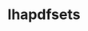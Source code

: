 ---
title: "lhapdfsets"
layout: cache
categories: [package, develop]
meta: {"compilers": ["gcc@=11.4.0"], "num_specs": 9, "num_specs_by_stack": {"hep": 8, "root": 9}, "oss": ["ubuntu22.04"], "platforms": ["linux"], "stacks": ["hep", "root"], "targets": ["x86_64_v3"], "versions": ["6.3.0"]}
spec_details: [{"compiler": "gcc@=11.4.0", "hash": "37oww5jwqexhkrevuuyhlq26xjt6y6tv", "os": "ubuntu22.04", "platform": "linux", "size": "-", "stacks": ["hep", "root"], "target": "x86_64_v3", "variants": ["build_system=bundle", "sets=default"], "versions": ["6.3.0"]}, {"compiler": "gcc@=11.4.0", "hash": "3beluerwfijr6wdp7w7cy2tgz5kl4xbg", "os": "ubuntu22.04", "platform": "linux", "size": "-", "stacks": ["hep", "root"], "target": "x86_64_v3", "variants": ["build_system=bundle", "sets=default"], "versions": ["6.3.0"]}, {"compiler": "gcc@=11.4.0", "hash": "3g3xfrd2qh7f44twdillupac3igpqvse", "os": "ubuntu22.04", "platform": "linux", "size": "-", "stacks": ["hep", "root"], "target": "x86_64_v3", "variants": ["build_system=bundle", "sets=default"], "versions": ["6.3.0"]}, {"compiler": "gcc@=11.4.0", "hash": "jrmu7wtoqrc32v4qn6pac3dp2hbhmrt5", "os": "ubuntu22.04", "platform": "linux", "size": "-", "stacks": ["hep", "root"], "target": "x86_64_v3", "variants": ["build_system=bundle", "sets=default"], "versions": ["6.3.0"]}, {"compiler": "gcc@=11.4.0", "hash": "kl2hfdw7ece5j762rcimtboivn6eiwl2", "os": "ubuntu22.04", "platform": "linux", "size": "-", "stacks": ["hep", "root"], "target": "x86_64_v3", "variants": ["build_system=bundle", "sets=default"], "versions": ["6.3.0"]}, {"compiler": "gcc@=11.4.0", "hash": "lssaoomrhhqzjw4jmh4ctwhlzm3lsx7f", "os": "ubuntu22.04", "platform": "linux", "size": "-", "stacks": ["hep", "root"], "target": "x86_64_v3", "variants": ["build_system=bundle", "sets=default"], "versions": ["6.3.0"]}, {"compiler": "gcc@=11.4.0", "hash": "ntr6og2cqbsedh3tiyxud6x7gppjyibu", "os": "ubuntu22.04", "platform": "linux", "size": "-", "stacks": ["hep", "root"], "target": "x86_64_v3", "variants": ["build_system=bundle", "sets=default"], "versions": ["6.3.0"]}, {"compiler": "gcc@=11.4.0", "hash": "wbeyhi2exsocry7bw5szezwhjxozomqw", "os": "ubuntu22.04", "platform": "linux", "size": "-", "stacks": ["hep", "root"], "target": "x86_64_v3", "variants": ["build_system=bundle", "sets=default"], "versions": ["6.3.0"]}, {"compiler": "gcc@=11.4.0", "hash": "zizw7f4ftgc2pvn5v77i3xwnpbg3vtau", "os": "ubuntu22.04", "platform": "linux", "size": "-", "stacks": ["root"], "target": "x86_64_v3", "variants": ["build_system=bundle", "sets=default"], "versions": ["6.3.0"]}]
---